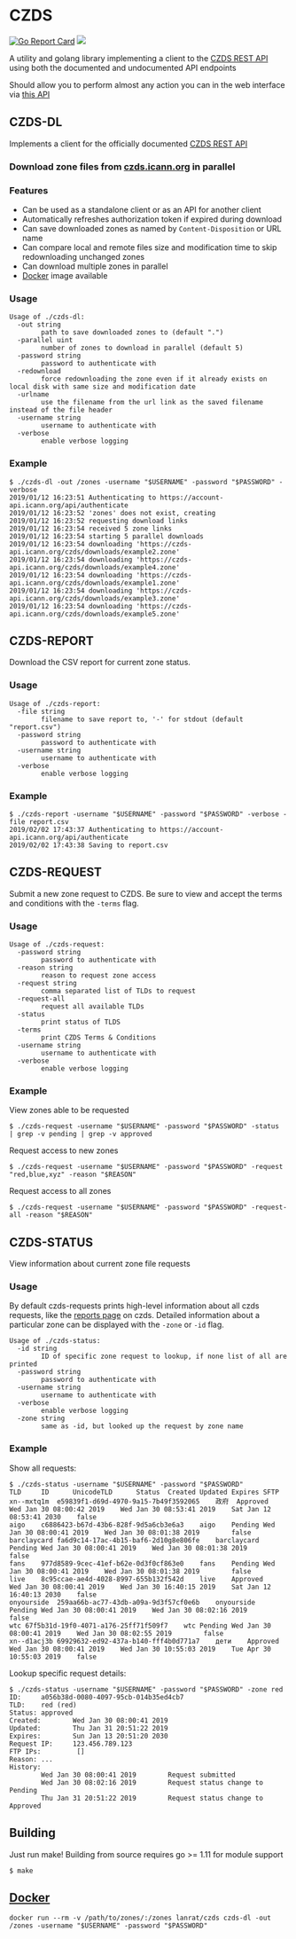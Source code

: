 # CZDS

[![Go Report Card](https://goreportcard.com/badge/github.com/lanrat/czds)](https://goreportcard.com/report/lanrat/czds)
[![](https://godoc.org/github.com/lanrat/czds?status.svg)](https://godoc.org/github.com/lanrat/czds)

A utility and golang library implementing a client to the [CZDS REST API](https://github.com/icann/czds-api-client-java/blob/master/docs/ICANN_CZDS_api.pdf)
using both the documented and undocumented API endpoints

Should allow you to perform almost any action you can in the web interface via [this API](https://godoc.org/github.com/lanrat/czds)

## CZDS-DL

Implements a client for the officially documented [CZDS REST API](https://github.com/icann/czds-api-client-java/blob/master/docs/ICANN_CZDS_api.pdf)

### Download zone files from [czds.icann.org](https://czds.icann.org) in parallel

### Features

 * Can be used as a standalone client or as an API for another client
 * Automatically refreshes authorization token if expired during download
 * Can save downloaded zones as named by `Content-Disposition` or URL name
 * Can compare local and remote files size and modification time to skip redownloading unchanged zones
 * Can download multiple zones in parallel
 * [Docker](#docker) image available

### Usage
```
Usage of ./czds-dl:
  -out string
        path to save downloaded zones to (default ".")
  -parallel uint
        number of zones to download in parallel (default 5)
  -password string
        password to authenticate with
  -redownload
        force redownloading the zone even if it already exists on local disk with same size and modification date
  -urlname
        use the filename from the url link as the saved filename instead of the file header
  -username string
        username to authenticate with
  -verbose
        enable verbose logging
```

### Example
```
$ ./czds-dl -out /zones -username "$USERNAME" -password "$PASSWORD" -verbose
2019/01/12 16:23:51 Authenticating to https://account-api.icann.org/api/authenticate
2019/01/12 16:23:52 'zones' does not exist, creating
2019/01/12 16:23:52 requesting download links
2019/01/12 16:23:54 received 5 zone links
2019/01/12 16:23:54 starting 5 parallel downloads
2019/01/12 16:23:54 downloading 'https://czds-api.icann.org/czds/downloads/example2.zone'
2019/01/12 16:23:54 downloading 'https://czds-api.icann.org/czds/downloads/example4.zone'
2019/01/12 16:23:54 downloading 'https://czds-api.icann.org/czds/downloads/example1.zone'
2019/01/12 16:23:54 downloading 'https://czds-api.icann.org/czds/downloads/example3.zone'
2019/01/12 16:23:54 downloading 'https://czds-api.icann.org/czds/downloads/example5.zone'
```

## CZDS-REPORT

Download the CSV report for current zone status.

### Usage
```
Usage of ./czds-report:
  -file string
        filename to save report to, '-' for stdout (default "report.csv")
  -password string
        password to authenticate with
  -username string
        username to authenticate with
  -verbose
        enable verbose logging
```

### Example
```
$ ./czds-report -username "$USERNAME" -password "$PASSWORD" -verbose -file report.csv
2019/02/02 17:43:37 Authenticating to https://account-api.icann.org/api/authenticate
2019/02/02 17:43:38 Saving to report.csv
```

## CZDS-REQUEST

Submit a new zone request to CZDS. Be sure to view and accept the terms and conditions with the `-terms` flag.

### Usage
```
Usage of ./czds-request:
  -password string
        password to authenticate with
  -reason string
        reason to request zone access
  -request string
        comma separated list of TLDs to request
  -request-all
        request all available TLDs
  -status
        print status of TLDS
  -terms
        print CZDS Terms & Conditions
  -username string
        username to authenticate with
  -verbose
        enable verbose logging
```

### Example
View zones able to be requested

```
$ ./czds-request -username "$USERNAME" -password "$PASSWORD" -status  | grep -v pending | grep -v approved
```

Request access to new zones
```
$ ./czds-request -username "$USERNAME" -password "$PASSWORD" -request "red,blue,xyz" -reason "$REASON"
```

Request access to all zones
```
$ ./czds-request -username "$USERNAME" -password "$PASSWORD" -request-all -reason "$REASON"
```

## CZDS-STATUS

View information about current zone file requests

### Usage

By default czds-requests prints high-level information about all czds requests, like the [reports page](https://czds.icann.org/zone-requests/all) on czds.
Detailed information about a particular zone can be displayed with the `-zone` or `-id` flag.

```
Usage of ./czds-status:
  -id string
        ID of specific zone request to lookup, if none list of all are printed
  -password string
        password to authenticate with
  -username string
        username to authenticate with
  -verbose
        enable verbose logging
  -zone string
        same as -id, but looked up the request by zone name
```

### Example

Show all requests: 
```
$ ./czds-status -username "$USERNAME" -password "$PASSWORD" 
TLD     ID      UnicodeTLD      Status  Created Updated Expires SFTP
xn--mxtq1m	e59839f1-d69d-4970-9a15-7b49f3592065	政府	Approved	Wed Jan 30 08:00:42 2019	Wed Jan 30 08:53:41 2019	Sat Jan 12 08:53:41 2030	false
aigo	c6886423-b67d-43b6-828f-9d5a6cb3e6a3	aigo	Pending	Wed Jan 30 08:00:41 2019	Wed Jan 30 08:01:38 2019		false
barclaycard	fa6d9c14-17ac-4b15-baf6-2d10g8e806fe	barclaycard	Pending	Wed Jan 30 08:00:41 2019	Wed Jan 30 08:01:38 2019		false
fans	977d8589-9cec-41ef-b62e-0d3f0cf863e0	fans	Pending	Wed Jan 30 08:00:41 2019	Wed Jan 30 08:01:38 2019		false
live	8c95ccae-ae4d-4028-8997-655b132f542d	live	Approved	Wed Jan 30 08:00:41 2019	Wed Jan 30 16:40:15 2019	Sat Jan 12 16:40:13 2030	false
onyourside	259aa66b-ac77-43db-a09a-9d3f57cf0e6b	onyourside	Pending	Wed Jan 30 08:00:41 2019	Wed Jan 30 08:02:16 2019		false
wtc	67f5b31d-19f0-4071-a176-25ff71f509f7	wtc	Pending	Wed Jan 30 08:00:41 2019	Wed Jan 30 08:02:55 2019		false
xn--d1acj3b	69929632-ed92-437a-b140-fff4b0d771a7	дети	Approved	Wed Jan 30 08:00:41 2019	Wed Jan 30 10:55:03 2019	Tue Apr 30 10:55:03 2019	false
```

Lookup specific request details: 
```
$ ./czds-status -username "$USERNAME" -password "$PASSWORD" -zone red
ID:     a056b38d-0080-4097-95cb-014b35ed4cb7
TLD:    red (red)
Status: approved
Created:        Wed Jan 30 08:00:41 2019
Updated:        Thu Jan 31 20:51:22 2019
Expires:        Sun Jan 13 20:51:20 2030
Request IP:     123.456.789.123
FTP IPs:         []
Reason: ...
History:
        Wed Jan 30 08:00:41 2019        Request submitted
        Wed Jan 30 08:02:16 2019        Request status change to Pending
        Thu Jan 31 20:51:22 2019        Request status change to Approved
```

## Building

Just run make!
Building from source requires go >= 1.11 for module support

```
$ make
```

## [Docker](https://hub.docker.com/r/lanrat/czds/)

```
docker run --rm -v /path/to/zones/:/zones lanrat/czds czds-dl -out /zones -username "$USERNAME" -password "$PASSWORD"
```
